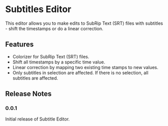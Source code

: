 # Subtitles Editor

This editor allows you to make edits to SubRip Text (SRT) files with subtitles - shift the timestamps or do a linear correction.

## Features

- Colorizer for SubRip Text (SRT) files.
- Shift all timestamps by a specific time value.
- Linear correction by mapping two existing time stamps to new values.
- Only subtitles in selection are affected. If there is no selection, all subtitles are affected.

## Release Notes

### 0.0.1

Initial release of Subtitle Editor.
